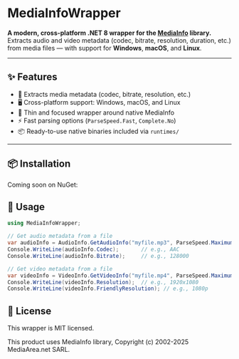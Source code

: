 # MediaInfoWrapper

**A modern, cross-platform .NET 8 wrapper for the [MediaInfo](https://mediaarea.net/en/MediaInfo) library.**  
Extracts audio and video metadata (codec, bitrate, resolution, duration, etc.) from media files — with support for **Windows**, **macOS**, and **Linux**.

---

## ✨ Features

- 🎥 Extracts media metadata (codec, bitrate, resolution, etc.)
- 🖥️ Cross-platform support: Windows, macOS, and Linux
- 🔁 Thin and focused wrapper around native MediaInfo
- ⚡ Fast parsing options (`ParseSpeed.Fast`, `Complete.No`)
- 📦 Ready-to-use native binaries included via `runtimes/`

---

## 📦 Installation

Coming soon on NuGet:

## 📄 Usage

```csharp
using MediaInfoWrapper;

// Get audio metadata from a file
var audioInfo = AudioInfo.GetAudioInfo("myfile.mp3", ParseSpeed.Maximum, Complete.Yes);
Console.WriteLine(audioInfo.Codec);       // e.g., AAC
Console.WriteLine(audioInfo.Bitrate);     // e.g., 128000

// Get video metadata from a file
var videoInfo = VideoInfo.GetVideoInfo("myfile.mp4", ParseSpeed.Maximum, Complete.Yes);
Console.WriteLine(videoInfo.Resolution);  // e.g., 1920x1080
Console.WriteLine(videoInfo.FriendlyResolution); // e.g., 1080p
```

## 📜 License
This wrapper is MIT licensed.

This product uses MediaInfo library, Copyright (c) 2002-2025 MediaArea.net SARL.


